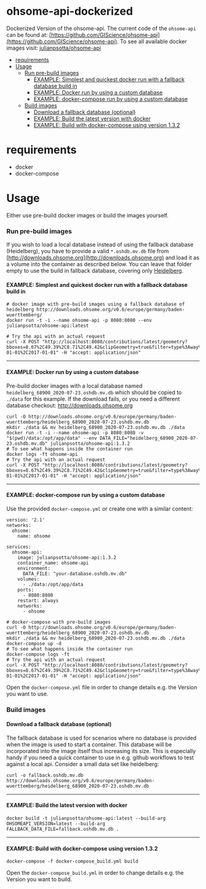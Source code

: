 # ohsome-api-dockerized

Dockerized Version of the ohsome-api. The current code of the `ohsome-api` can be found
at: [https://github.com/GIScience/ohsome-api](https://github.com/GIScience/ohsome-api).
To see all available docker images
visit: [julianpsotta/ohsome-api](https://hub.docker.com/repository/docker/julianpsotta/ohsome-api)
<!-- TOC -->

- [requirements](#requirements)
- [Usage](#usage)
    + [Run pre-build images](#run-pre-build-images)
        - [EXAMPLE: Simplest and quickest docker run with a fallback database build in](#example--simplest-and-quickest-docker-run-with-a-fallback-database-build-in)
        - [EXAMPLE: Docker run by using a custom database](#example--docker-run-by-using-a-custom-database)
        - [EXAMPLE: docker-compose run by using a custom database](#example--docker-compose-run-by-using-a-custom-database)
    + [Build images](#build-images)
        - [Download a fallback database (optional)](#download-a-fallback-database--optional-)
        - [EXAMPLE: Build the latest version with docker](#example--build-the-latest-version-with-docker)
        - [EXAMPLE: Build with docker-compose using version 1.3.2](#example--build-with-docker-compose-using-version-132)

<!-- /TOC -->

# requirements

- docker
- docker-compose

# Usage

Either use pre-build docker images or build the images yourself.

### Run pre-build images

If you wish to load a local database instead of using the fallback database (Heidelberg), you have to provide a
valid `*.oshdb.mv.db` file from [http://downloads.ohsome.org](http://downloads.ohsome.org) and load it as a volume into
the container as described below.
You can leave that folder empty to use the build in fallback database, covering
only [Heidelberg](http://downloads.ohsome.org/v0.6/europe/germany/baden-wuerttemberg/).

#### EXAMPLE: Simplest and quickest docker run with a fallback database build in

```shell
# docker image with pre-build images using a fallback database of heidelberg http://downloads.ohsome.org/v0.6/europe/germany/baden-wuerttemberg/
docker run -t -i --name ohsome-api -p 8080:8080 --env julianpsotta/ohsome-api:latest

# Try the api with an actual request
curl -X POST "http://localhost:8080/contributions/latest/geometry?bboxes=8.67%2C49.39%2C8.71%2C49.42&clipGeometry=true&filter=type%3Away%20and%20natural%3D*&properties=tags&time=2016-01-01%2C2017-01-01" -H "accept: application/json"

```



---

#### EXAMPLE: Docker run by using a custom database

Pre-build docker images with a local database named `heidelberg_68900_2020-07-23.oshdb.mv.db` which should be copied
to `./data` for this example.
If the download fails, or you need a different database checkout: http://downloads.ohsome.org

```shell
curl -O http://downloads.ohsome.org/v0.6/europe/germany/baden-wuerttemberg/heidelberg_68900_2020-07-23.oshdb.mv.db
mkdir ./data && mv heidelberg_68900_2020-07-23.oshdb.mv.db ./data
docker run -t -i --name ohsome-api -p 8080:8080 -v "$(pwd)/data:/opt/app/data" --env DATA_FILE="heidelberg_68900_2020-07-23.oshdb.mv.db" julianpsotta/ohsome-api:1.3.2
# To see what happens inside the container run
docker logs -ft ohsome-api
# Try the api with an actual request
curl -X POST "http://localhost:8080/contributions/latest/geometry?bboxes=8.67%2C49.39%2C8.71%2C49.42&clipGeometry=true&filter=type%3Away%20and%20natural%3D*&properties=tags&time=2016-01-01%2C2017-01-01" -H "accept: application/json"
```

---

#### EXAMPLE: docker-compose run by using a custom database

Use the provided `docker-compose.yml` or create one with a similar content:
```text
version: '2.1'
networks:
  ohsome:
    name: ohsome

services:
  ohsome-api:
    image: julianpsotta/ohsome-api:1.3.2
    container_name: ohsome-api
    environment:
      DATA_FILE: "your-database.oshdb.mv.db"
    volumes:
      - ./data:/opt/app/data
    ports:
      - 8080:8080
    restart: always
    networks:
      - ohsome
```

```shell
# docker-compose with pre-build images
curl -O http://downloads.ohsome.org/v0.6/europe/germany/baden-wuerttemberg/heidelberg_68900_2020-07-23.oshdb.mv.db
mkdir ./data && mv heidelberg_68900_2020-07-23.oshdb.mv.db ./data
docker-compose up -d
# To see what happens inside the container run
docker-compose logs -ft
# Try the api with an actual request
curl -X POST "http://localhost:8080/contributions/latest/geometry?bboxes=8.67%2C49.39%2C8.71%2C49.42&clipGeometry=true&filter=type%3Away%20and%20natural%3D*&properties=tags&time=2016-01-01%2C2017-01-01" -H "accept: application/json"
```

Open the `docker-compose.yml` file in order to change details e.g. the Version you want to use.

### Build images

#### Download a fallback database (optional)

The fallback database is used for scenarios where no database is provided when the image is used to start a
container.
This database will be incorporated into the image itself thus increasing its size.
This is especially handy if you need a quick container to use in e.g. github workflows to test against a local api.
Consider a small data set like heidelberg:

```shell
curl -o fallback.oshdb.mv.db http://downloads.ohsome.org/v0.6/europe/germany/baden-wuerttemberg/heidelberg_68900_2020-07-23.oshdb.mv.db
```

---

#### EXAMPLE: Build the latest version with docker

```shell
docker build -t julianpsotta/ohsome-api:latest --build-arg OHSOMEAPI_VERSION=latest --build-arg FALLBACK_DATA_FILE=fallback.oshdb.mv.db .
```

---

#### EXAMPLE: Build with docker-compose using version 1.3.2

```shell
docker-compose -f docker-compose_build.yml build
```

Open the `docker-compose_build.yml` in order to change details e.g. the Version you want to build.
